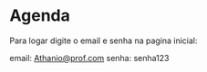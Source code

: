 # Agenda

Para logar digite o email e senha na pagina inicial:

email: Athanio@prof.com
senha: senha123
